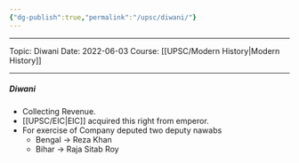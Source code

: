 ```yaml
---
{"dg-publish":true,"permalink":"/upsc/diwani/"}
---
```


----
Topic: Diwani
Date: 2022-06-03
Course: [[UPSC/Modern History\|Modern History]] 

----
##### Diwani 
- Collecting Revenue. 
- [[UPSC/EIC\|EIC]] acquired this right from emperor. 
- For exercise of Company deputed two deputy nawabs
	- Bengal -> Reza Khan
	- Bihar -> Raja Sitab Roy


